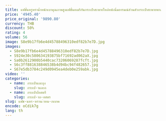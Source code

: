 ```yaml
---
title: แฟชั่นหรูหราน้ำหนักเบาคุณภาพสูงแฟชั่นอเมริกันกระเป๋าสะพายไหล่หนังนิ่มอารมณ์ส่วนตัวกระเป๋าสะพายพาดลำตัวมีหมุดย้ำทั้งหมด
price: '4945.40'
price_original: '9890.80'
currency: THB
discount: 50%
rating: 4
volume: 56
image: S8e9b17fb6e4d45788496310edf82b7e7D.jpg
images:
  - S8e9b17fb6e4d45788496310edf82b7e7D.jpg
  - S924e30c580634193875bf71692ad062aX.jpg
  - Sa0b2612900b5440cac73206069287fcft.jpg
  - S6c3ff881638846538b4d94bc94f482657.jpg
  - S67e5db3784c249d0945ea4deb0e259abk.jpg
video: ''
categories:
  - name: กระเป๋าและถุง
    slug: กระเป-าและถ
  - name: กระเป๋าถือสตรี
    slug: กระเป-าถ-อสตร
slug: แฟช-นหร-หราน-ำหน-กเบาค
encode: oCdik7g
lang: th
---
```

  